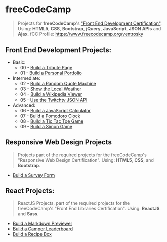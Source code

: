 # freeCodeCamp
>Projects for **freeCodeCamp**'s ["Front End Development Certification"](https://www.freecodecamp.org/certification/ventrosky/legacy-front-end). Using: **HTML5**, **CSS**, **Bootstrap**, **jQuery**, **JavaScript**, **JSON APIs** and **Ajax**. fCC Profile: https://www.freecodecamp.org/ventrosky

## Front End Development Projects:
* Basic:
  * 00 - [Build a Tribute Page](https://codepen.io/BuccaneerDev/full/VXYorJ/)
  * 01 - [Build a Personal Portfolio](https://codepen.io/BuccaneerDev/full/YaypqP/)
* Intermediate:
  * 02 - [Build a Random Quote Machine](https://codepen.io/BuccaneerDev/full/OvNRre/)
  * 03 - [Show the Local Weather](https://codepen.io/BuccaneerDev/full/eMzQWL/)
  * 04 - [Build a Wikipedia Viewer](https://codepen.io/BuccaneerDev/full/dmNpJY/)
  * 05 - [Use the Twitchtv JSON API](https://codepen.io/BuccaneerDev/full/qoXeGK/)
* Advanced:
  * 06 - [Build a JavaScript Calculator](https://codepen.io/BuccaneerDev/full/KoQEzg/)
  * 07 - [Build a Pomodoro Clock](https://codepen.io/BuccaneerDev/full/NYYjgo/)
  * 08 - [Build a Tic Tac Toe Game](https://codepen.io/BuccaneerDev/full/eMLaQL/)
  * 09 - [Build a Simon Game](https://codepen.io/BuccaneerDev/full/MVMbVz/)

## Responsive Web Design Projects
> Projects part of the required projects for the freeCodeCamp's "Responsive Web Design Certification". Using: **HTML5**, **CSS**, and **Bootstrap**.
* [Build a Survey Form](https://codepen.io/BuccaneerDev/full/YBQPWJ)

## React Projects:
> ReactJS Projects, part of the required projects for the freeCodeCamp's "Front End Libraries Certification". Using: **ReactJS** and **Sass**.

* [Build a Markdown Previewer](https://codepen.io/BuccaneerDev/full/gzgjPM/)
* [Build a Camper Leaderboard](https://codepen.io/BuccaneerDev/full/wjyWmX/)
* [Build a Recipe Box](https://codepen.io/BuccaneerDev/full/mLGymP/)